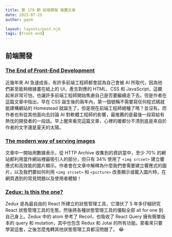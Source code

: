 ```yaml
---
title: 第 179 期 前端開發 推薦文章
date: 2023-07-25
author: gqsm

layout: layouts/post.njk
tags: [Front-end]
---
```


## 前端開發
<!-- summary -->

### [The End of Front-End Development](https://www.joshwcomeau.com/blog/the-end-of-frontend-development/)

近幾年來 AI 急速成長，有許多前端工程師都會認為自己會被 AI 所取代，因為他們甚至能夠根據畫在紙上的 UI，產生對應的 HTML、CSS 和 JavaScript，這聽起來非常可怕，也讓許多前端工程師開始焦慮自己是否要繼續走下去。但是作者在這篇文章中指出，早在 CSS 誕生後的兩年內，第一個號稱不需要寫任何程式碼就能建構網站的 Homestead 就誕生了，但是現在前端工程師絕種了嗎？並沒有。而作者也有從其他面向去討論 AI 對軟體工程師的影響，最推薦的是最後一段寫給有熱忱的開發者的一段話。早上醒來看完這篇文章，心裡的暖都分不清到底是來自於作者的文字還是夏天的太陽。

### [The modern way of serving images](https://kurtextrem.de/posts/modern-way-of-img)

文章中一開始用數據表示，從 HTTP Archive 收集到的資訊當中，至少 70% 的網站都利用當作網站裡最吸引人的部分，但只有 34% 使用了 `<img srcset>` 建立響應式和高效能的圖片顯示。作者會在文章中解釋為什麼我們會需要建立響應式的圖片，以及我們要如何利用 `<img srcset>` 和 `<picture>` 改善顯示或載入圖片時，在網頁遇到的常見問題以及使用者體驗！

### [Zedux: Is this the one?](https://omnistac.github.io/zedux/blog/zedux-is-this-the-one)

Zedux 是為最自由的 React 所建立的狀態管理工具，它潛伏了 5 年多仔細研究 React 狀態管理工具的生態，然後將各種狀態管理工具的優點全部 all for one 到自己身上。Zedux 中的 atom 參考了 Recoil，也吸收了 React Query 擁有簡單版本的 query 和 mutation，其中也包含 Redux 和 Jotai 的所有功能。那看來只要學習這套，之後怎麼鬼轉其他狀態管理工具都沒問題了。 😂
